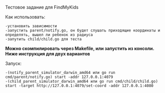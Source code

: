 Тестовое задание для FindMyKids 

Как использовать: 

    -установить зависимости 
    -запустить parent/notify.go, он будет слушать приходящие координаты и определять, вышел ли ребенок из радиуса
    -запутить child/child.go для теста

**Можно скомпилировать через Makefile, или запустить из консоли. Ниже инструкция для двух вариантов**

Запуск:
    
    -(notify_parent_simulator_darwin_amd64 или go run cmd/parent/notify.go) start -addr 127.0.0.1:4079
    -(child_parent_simulator_darwin_amd64 или go run cmd/child/child.go) start -target http://127.0.0.1:4079/set-coord -addr 127.0.0.1:4080